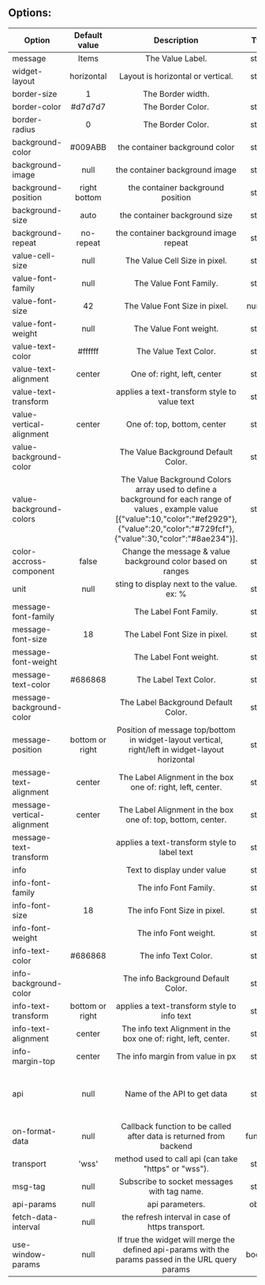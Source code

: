   ## Options:

| Option        | Default value   | Description   | Type | Required   |
| ------------- |:-------------:|:-------------:|:-------------:|:----------|
  message     | Items	 | The Value Label. | string | NO
  widget-layout     | horizontal	 | Layout is horizontal or vertical. | string | NO
  border-size     | 1	 | The Border width. | int | NO
  border-color     | #d7d7d7	 | The Border Color. | string | NO
  border-radius     | 0	 | The Border Color. | string | NO
  background-color     | #009ABB	 | the container background color | string | NO
  background-image |null | the container background image | string | NO
  background-position |right bottom | the container background position | string | NO
  background-size |auto | the container background size | string | NO
  background-repeat |no-repeat | the container background image repeat | string | NO
  value-cell-size     | null	 | The Value Cell Size in pixel. | string | NO
  value-font-family     | null	 | The Value Font Family. | string | NO
  value-font-size     | 42	 | The Value Font Size in pixel. | number | NO
  value-font-weight     | null	 | The Value Font weight. | string | NO
  value-text-color     | #ffffff	 | The Value Text Color. | string | NO
  value-text-alignment | center	 | One of: right, left, center | string | NO
  value-text-transform | | applies a text-transform style to value text| string | NO
  value-vertical-alignment | center	 | One of: top, bottom, center | string | NO
  value-background-color     | 	 | The Value Background Default Color. | string | NO
  value-background-colors     | 	 | The Value Background Colors array used to define a background for each range of values , example value [{"value":10,"color":"#ef2929"},{"value":20,"color":"#729fcf"},{"value":30,"color":"#8ae234"}]. | string | NO
  color-accross-component   | false | Change the message & value background color based on ranges | string | NO
  unit | null   | sting to display next to the value. ex: % | string | NO
  message-font-family     | 	 | The Label Font Family. | string | NO
  message-font-size     | 18	 | The Label Font Size in pixel. | string | NO
  message-font-weight     |  | The Label Font weight. | string | NO
  message-text-color     | #686868	 | The Label Text Color. | string | NO
  message-background-color     | 	 | The Label Background Default Color. | string | NO
  message-position | bottom or right | Position of message top/bottom in widget-layout vertical, right/left in widget-layout horizontal | string | NO
  message-text-alignment     | center	 | The Label Alignment in the box one of: right, left, center. | string | NO
  message-vertical-alignment     | center	 | The Label Alignment in the box one of: top, bottom, center. | string | NO
  message-text-transform | | applies a text-transform style to label text| string | NO
  info  | 	 | Text to display under value | string | NO     
  info-font-family     | 	 | The info Font Family. | string | NO
  info-font-size     | 18	 | The info Font Size in pixel. | string | NO
  info-font-weight     |  | The info Font weight. | string | NO
  info-text-color     | #686868	 | The info Text Color. | string | NO
  info-background-color     | 	 | The info Background Default Color. | string | NO
  info-text-transform | bottom or right | applies a text-transform style to info text| string | NO
  info-text-alignment     | center	 | The info text Alignment in the box one of: right, left, center. | string | NO
  info-margin-top     | center	 | The info margin from value in px | string | NO           
  api | null | Name of the API to get data | string | Required if getting data from backend 
  on-format-data | null | Callback function to be called after data is returned from backend | function | NO
  transport |  'wss'     | 	method used to call api (can take "https" or "wss").	 | string | NO
  msg-tag   | null      | 	Subscribe to socket messages with tag name.		     | string | NO
  api-params  | null      | 	api parameters.  					| object | NO
  fetch-data-interval |  null     | 	the refresh interval in case of https transport.	 | int | NO
  use-window-params |  null     | 	If true the widget will merge the defined api-params with the params passed in the URL query params	 | boolean | NO
  
